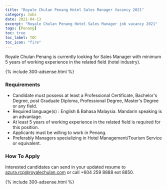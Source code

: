 ```yaml
---
title: "Royale Chulan Penang Hotel Sales Manager Vacancy 2021" 
category: Jobs 
date: 2021-04-13
excerpt: "Royale Chulan Penang Hotel Sales Manager job vacancy 2021" 
tags: [Penang] 
toc: true 
toc_label: TOC 
toc_icon: "fire" 
--- 
```


Royale Chulan Penang is currently looking for Sales Manager with minimum 5 years of working experience in the related field (hotel industry).

{% include 300-adsense.html %}

### Requirements
- Candidate must possess at least a Professional Certificate, Bachelor's Degree, post Graduate Diploma, Professional Degree, Master's Degree or any field.
- Required language(s) : English & Bahasa Malaysia. Mandarin speaking is an advantage.
- At least 5 years of working experience in the related field is required for this position.
- Applicants must be willing to work in Penang.
- Preferably Managers specializing in Hotel Management/Tourism Service or equivalent.

### How To Apply
Interested candidates can send in your updated resume to azura.rcp@royalechulan.com or call +604 259 8888 ext 8850.

{% include 300-adsense.html %} 